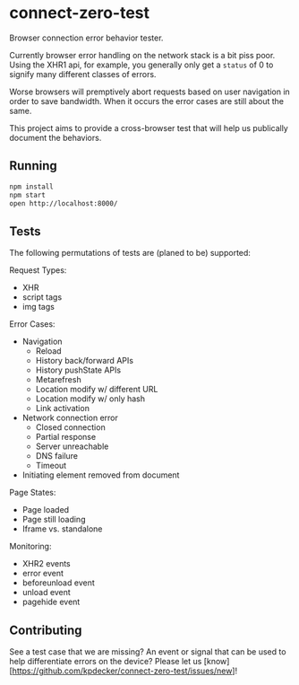 # connect-zero-test

Browser connection error behavior tester.

Currently browser error handling on the network stack is a bit piss poor. Using the XHR1 api, for example, you generally only get a `status` of 0 to signify many different classes of errors.

Worse browsers will premptively abort requests based on user navigation in order to save bandwidth. When it occurs the error cases are still about the same.

This project aims to provide a cross-browser test that will help us publically document the behaviors.

## Running

```sh
npm install
npm start
open http://localhost:8000/
```

## Tests

The following permutations of tests are (planed to be) supported:

Request Types:
- XHR
- script tags
- img tags

Error Cases:
- Navigation
  - Reload
  - History back/forward APIs
  - History pushState APIs
  - Metarefresh
  - Location modify w/ different URL
  - Location modify w/ only hash
  - Link activation
- Network connection error
  - Closed connection
  - Partial response
  - Server unreachable
  - DNS failure
  - Timeout
- Initiating element removed from document

Page States:
- Page loaded
- Page still loading
- Iframe vs. standalone

Monitoring:
- XHR2 events
- error event
- beforeunload event
- unload event
- pagehide event

## Contributing

See a test case that we are missing? An event or signal that can be used to help differentiate errors on the device? Please let us [know][https://github.com/kpdecker/connect-zero-test/issues/new]!
